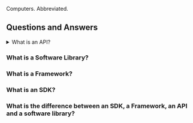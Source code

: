Computers. Abbreviated.

## Questions and Answers 

<details><summary>What is an API?</summary>

An API is a useful way for computer programs to ask things from other computer programs.

> Let's say you call a pizzeria to order a margheritta. The service that consists of "a number" where you "place your order" and that results in a "it'll be there in 45 min" is your pizza "API". Because its a human conversation, the request can be different if 2 different people call, but it will always have to involve the same convention: the pizzeria staff needs to know your name, address, pizza preference, and with they'll be able to tell you an estimated delivery time.

> After selling 10'000 pizzas, the pizzeria gets tired of phone calls. They tell you to just call https://www.thepizzeria.com/your-name/your-full-address/the-pizza-you-want-and-quantity/ and that's it. They will extract your details from that url you enter in your browser and show you on the page whether they can deliver it or not. What they created is an API!

### What makes an API

* An API offers a method for a particular program to do a request to another program. Its a convention of how the program can talk to the other program.
* You can say an API is made of 2 events: the `request` and the `response` to the request.
    * the `request` involves:
        * a particular `target` (which is formally called an `endpoint` in web APIs): where are you placing the request or who are requesting this from. It can be a web address (an URL). The `target` or `endpoint` is the entity responsible for processing the `request`, doing anything that's asked, and then responding.
        * the `content` of your message: this is a particular `schema` (a layout of the information), the actual `data` and a `format`.
    * the `response` involves the `content` too.

### Common Types of APIs

* Web APIs. These are the APIs that let your web-platform or application access the functionality of provided by a another computer program accross the internet. The payment APIs of Paypal are Web APIs.
* Operative System APIs: operative systems like Windows and iOS provide APIs that let application creators execute common functions easily. Send alerts to the user, get a web page to display inside your application or doing complex mathematical computations - all of those things can be provided by Operative Systems APIs.

### Examples of APIs
* When you login in into your online bank account, the bank website logs you in by asking a central bank API to check if the username and password you provided are ok. The API returns something like "OK" or "Not OK", and it frequently also returns some basic info on your account11.
* When you tell your bank app to transfer money to a friend, the banks app is sending an API request to the Bank server telling it that you want to move money to your friend's bank account. The bank will, then, send a separate API request to your friends bank (or a central authority) telling them that you moved money to your friends account. The APIs will respond with the status of those operations and potentially more detail.
* When you play a 3D game in your Phone, the game app will like be calling a system API to access the 3D potential of the graphics processor of the phone. On  
* Definition: `API` means `Application Programming Interface`. An API is an interface between two software programs which facilitates interactions between them.

xxx

</details>


### What is a Software Library?



### What is a Framework?



### What is an SDK?

### What is the difference between an SDK, a Framework, an API and a software library?